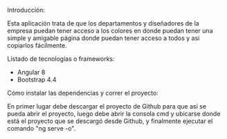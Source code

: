 Introducción:

Esta aplicación trata de que los departamentos y diseñadores de la empresa puedan tener 
acceso a los colores en donde puedan tener una simple y amigable página donde puedan 
tener acceso a todos y así copiarlos fácilmente.


Listado de tecnologías o frameworks:

- Angular 8
- Bootstrap 4.4


Cómo instalar las dependencias y correr el proyecto:

En primer lugar debe descargar el proyecto de Github para que así se pueda abrir el proyecto, luego
debe abrir la consola cmd y ubicarse donde está el proyecto que se descargó desde Github,
y finalmente ejecutar el comando "ng serve -o".
